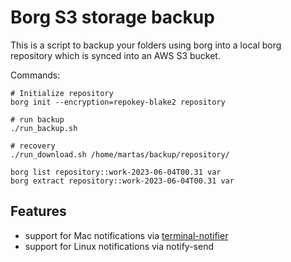 # Borg S3 storage backup

This is a script to backup your folders using borg into a local borg repository which is synced into an AWS S3  bucket.

Commands:
```
# Initialize repository
borg init --encryption=repokey-blake2 repository

# run backup
./run_backup.sh

# recovery 
./run_download.sh /home/martas/backup/repository/

borg list repository::work-2023-06-04T00.31 var
borg extract repository::work-2023-06-04T00.31 var
```

## Features
- support for Mac notifications via [terminal-notifier](https://github.com/julienXX/terminal-notifier)
- support for Linux notifications via notify-send
